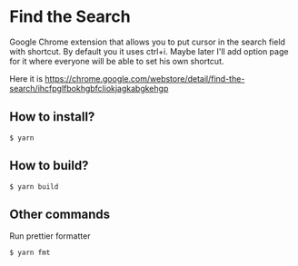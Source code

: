 # Find the Search

Google Chrome extension that allows you to put cursor in the search field with shortcut. By default you it uses ctrl+i. Maybe later I'll add option page for it where everyone will be able to set his own shortcut.

Here it is https://chrome.google.com/webstore/detail/find-the-search/ihcfpglfbokhgbfcliokjagkabgkehgp

## How to install?

```
$ yarn
```

## How to build?

```
$ yarn build
```

## Other commands

Run prettier formatter

```
$ yarn fmt
```
